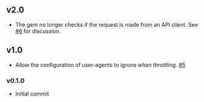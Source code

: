 ## v2.0
- The gem no longer checks if the request is made from an API client. See [#6](https://github.com/myfreecomm/nexaas-throttle/pull/6) for discussion.
## v1.0
- Allow the configuration of user-agents to ignore when throttling. [#5](https://github.com/myfreecomm/nexaas-throttle/pull/5)
### v0.1.0
- Initial commit
